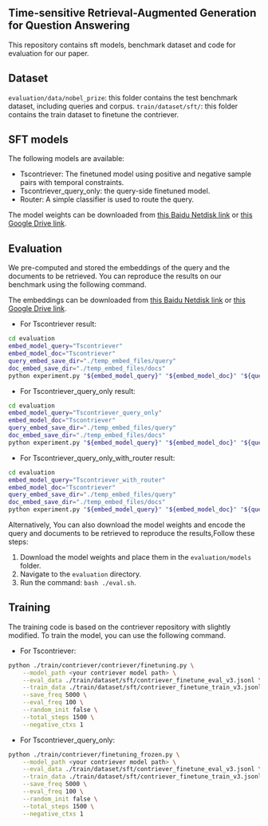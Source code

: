 ## Time-sensitive Retrieval-Augmented Generation for Question Answering
This repository contains sft models, benchmark dataset and code for evaluation for our paper.

## Dataset
``evaluation/data/nobel_prize``: this folder contains the test benchmark dataset, including queries and corpus.
``train/dataset/sft/``: this folder contains the train dataset to finetune the contriever.
## SFT models
The following models are available:
* Tscontriever: The finetuned model using positive and negative sample pairs with temporal constraints.
* Tscontriever_query_only: the query-side finetuned model.
* Router: A simple classifier is used to route the query.

The model weights can be downloaded from [this Baidu Netdisk link](https://pan.baidu.com/s/1Rwyo7N9lyo6H0OON97c5mg?pwd=9f5m) or [this Google Drive link](https://drive.google.com/drive/folders/1qYmsLeyYw6X2gNsKw0CkS6Se7vG-0RR_?usp=sharing).
## Evaluation
We pre-computed and stored the embeddings of the query and the documents to be retrieved. You can reproduce the results on our benchmark using the following command.

The embeddings can be downloaded from [this Baidu Netdisk link](https://pan.baidu.com/s/1Rwyo7N9lyo6H0OON97c5mg?pwd=9f5m) or [this Google Drive link](https://drive.google.com/drive/folders/1qYmsLeyYw6X2gNsKw0CkS6Se7vG-0RR_?usp=sharing).

* For Tscontriever result:
```bash
cd evaluation
embed_model_query="Tscontriever"
embed_model_doc="Tscontriever"
query_embed_save_dir="./temp_embed_files/query"
doc_embed_save_dir="./temp_embed_files/docs"
python experiment.py "${embed_model_query}" "${embed_model_doc}" "${query_embed_save_dir}" "${doc_embed_save_dir}/${embed_model_doc}_embed_doc"
```
* For Tscontriever_query_only result:
```bash
cd evaluation
embed_model_query="Tscontriever_query_only"
embed_model_doc="Tscontriever"
query_embed_save_dir="./temp_embed_files/query"
doc_embed_save_dir="./temp_embed_files/docs"
python experiment.py "${embed_model_query}" "${embed_model_doc}" "${query_embed_save_dir}" "${doc_embed_save_dir}/${embed_model_doc}_embed_doc"
```
* For Tscontriever_query_only_with_router result:
```bash
cd evaluation
embed_model_query="Tscontriever_with_router"
embed_model_doc="Tscontriever"
query_embed_save_dir="./temp_embed_files/query"
doc_embed_save_dir="./temp_embed_files/docs"
python experiment.py "${embed_model_query}" "${embed_model_doc}" "${query_embed_save_dir}" "${doc_embed_save_dir}/${embed_model_doc}_embed_doc"
```

Alternatively, You can also download the model weights and encode the query and documents to be retrieved to reproduce the results,Follow these steps:
1. Download the model weights and place them in the `evaluation/models` folder.
2. Navigate to the `evaluation` directory.
3. Run the command: `bash ./eval.sh`.

## Training
The training code is based on the contriever repository with slightly modified. To train the model, you can use the following command.
* For Tscontriever:
```bash
python ./train/contriever/contriever/finetuning.py \
    --model_path <your contriever model path> \
    --eval_data ./train/dataset/sft/contriever_finetune_eval_v3.jsonl \
    --train_data ./train/dataset/sft/contriever_finetune_train_v3.jsonl \
    --save_freq 5000 \
    --eval_freq 100 \
    --random_init false \
    --total_steps 1500 \
    --negative_ctxs 1
```
* For Tscontriever_query_only:
```bash
python ./train/contriever/finetuning_frozen.py \
    --model_path <your contriever model path> \
    --eval_data ./train/dataset/sft/contriever_finetune_eval_v3.jsonl \
    --train_data ./train/dataset/sft/contriever_finetune_train_v3.jsonl \
    --save_freq 5000 \
    --eval_freq 100 \
    --random_init false \
    --total_steps 1500 \
    --negative_ctxs 1
```
